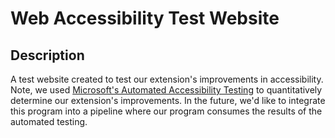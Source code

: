 # Web Accessibility Test Website

## Description
A test website created to test our extension's improvements in accessibility. Note, we used [Microsoft's Automated Accessibility Testing](https://accessibilityinsights.io/) to quantitatively determine our extension's improvements. In the future, we'd like to integrate this program into a pipeline where our program consumes the results of the automated testing.
